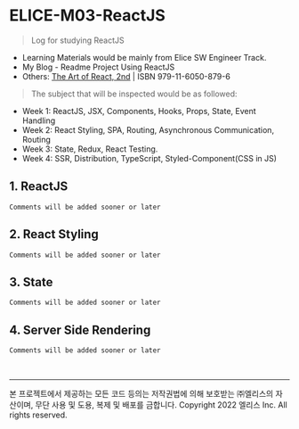 # ELICE-M03-ReactJS
> Log for studying ReactJS
- Learning Materials would be mainly from Elice SW Engineer Track. 
- My Blog - Readme Project Using ReactJS
- Others: [The Art of React, 2nd](https://github.com/velopert/learning-react) | ISBN 979-11-6050-879-6

> The subject that will be inspected would be as followed: 
- Week 1: ReactJS, JSX, Components, Hooks, Props, State, Event Handling
- Week 2: React Styling, SPA, Routing, Asynchronous Communication, Routing
- Week 3: State, Redux, React Testing.
- Week 4: SSR, Distribution, TypeScript, Styled-Component(CSS in JS)

## 1. ReactJS
```
Comments will be added sooner or later
```

## 2. React Styling
```
Comments will be added sooner or later
```

## 3. State
```
Comments will be added sooner or later
```

## 4. Server Side Rendering
```
Comments will be added sooner or later
```

<br>

---

본 프로젝트에서 제공하는 모든 코드 등의는 저작권법에 의해 보호받는 ㈜엘리스의 자산이며, 무단 사용 및 도용, 복제 및 배포를 금합니다.
Copyright 2022 엘리스 Inc. All rights reserved.
